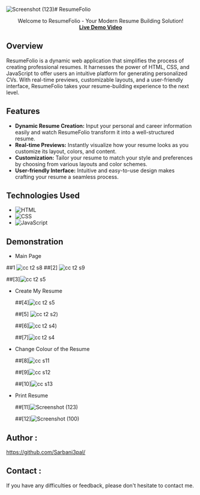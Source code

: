 ![Screenshot (123)](https://github.com/Sarbani3pal/CodeClauseInternship_BasicOnlineResume/assets/106859451/389fed1c-3634-4322-a934-5c500b750dcb)# ResumeFolio
<p align="center">
  Welcome to ResumeFolio - Your Modern Resume Building Solution!
  <br>
 <strong> <a href="https://www.linkedin.com/posts/sarbani-pal-219454211_resumefolio-taskcompleted-codeclause-activity-7101325974427885569-YwmI?utm_source=share&utm_medium=member_desktop">Live Demo Video</a></strong>


## Overview

ResumeFolio  is a dynamic web application that simplifies the process of creating professional resumes. It harnesses the power of HTML, CSS, and JavaScript to offer users an intuitive platform for generating personalized CVs. With real-time previews, customizable layouts, and a user-friendly interface, ResumeFolio takes your resume-building experience to the next level.

## Features

- **Dynamic Resume Creation:** Input your personal and career information easily and watch ResumeFolio transform it into a well-structured resume.
- **Real-time Previews:** Instantly visualize how your resume looks as you customize its layout, colors, and content.
- **Customization:** Tailor your resume to match your style and preferences by choosing from various layouts and color schemes.
- **User-friendly Interface:** Intuitive and easy-to-use design makes crafting your resume a seamless process.

## Technologies Used
- ![HTML](https://img.shields.io/badge/HTML-Code-orange?style=flat-square&logo=html5)
- ![CSS](https://img.shields.io/badge/CSS-Styles-blue?style=flat-square&logo=css3)
- ![JavaScript](https://img.shields.io/badge/JavaScript-Logic-yellow?style=flat-square&logo=javascript)


## Demonstration

- Main Page
  
##1 ![cc t2 s8](https://github.com/Sarbani3pal/CodeClauseInternship_BasicOnlineResume/assets/106859451/61099b88-ab86-40e9-9b8a-58da26de48a5)
  ##[2] ![cc t2 s9](https://github.com/Sarbani3pal/CodeClauseInternship_BasicOnlineResume/assets/106859451/ff14168f-c134-4be7-afcb-34e1d65d92f1)

  ##[3]![cc t2 s5](https://github.com/Sarbani3pal/CodeClauseInternship_BasicOnlineResume/assets/106859451/52043ed5-d130-462c-a7a8-d5042bf2109b)


- Create My Resume
  
  ##[4]![cc t2 s5](https://github.com/Sarbani3pal/CodeClauseInternship_BasicOnlineResume/assets/106859451/66def59b-18d2-4b18-9a6e-aa6d138bbc70)

  ##[5] ![cc t2 s2](https://github.com/Sarbani3pal/CodeClauseInternship_BasicOnlineResume/assets/106859451/f13427ef-df7b-4093-ae07-f1c3a678fbc9))

  ##[6]![cc t2 s4](https://github.com/Sarbani3pal/CodeClauseInternship_BasicOnlineResume/assets/106859451/c0a927a5-a006-4fae-ab45-774136f3f97d))

  ##[7]![cc t2 s4](https://github.com/Sarbani3pal/CodeClauseInternship_BasicOnlineResume/assets/106859451/ee2314c4-19b6-429d-beba-3aa4855e1edf)



- Change Colour of the Resume

  ##[8]![cc s11](https://github.com/Sarbani3pal/CodeClauseInternship_BasicOnlineResume/assets/106859451/7a61a176-df61-47ad-9209-5782a32a716f)

  ##[9]![cc s12](https://github.com/Sarbani3pal/CodeClauseInternship_BasicOnlineResume/assets/106859451/b2ccdc20-dfa1-4e8d-93b0-d8f30ef11f29)

  ##[10]![cc s13](https://github.com/Sarbani3pal/CodeClauseInternship_BasicOnlineResume/assets/106859451/69fabf5b-86b5-4203-86c7-28dcfb91e6d6)


- Print Resume

  ##[11]![Screenshot (123)](https://github.com/Sarbani3pal/CodeClauseInternship_BasicOnlineResume/assets/106859451/d968063c-27a7-45d7-9dfa-76b43e27b3c9)

  ##[12]![Screenshot (100)](https://github.com/Sarbani3pal/CodeClauseInternship_BasicOnlineResume/assets/106859451/ca725b85-fa99-4fd3-a335-4806c82f6e87)






## Author :

https://github.com/Sarbani3pal/

## Contact :

If you have any difficulties or feedback, please don't hesitate to contact me. 
